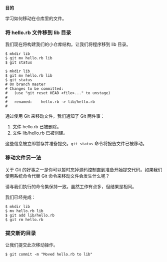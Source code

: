 **目的**

学习如何移动在仓库里的文件。

### 将 hello.rb 文件移到 lib 目录

我们现在将构建我们的小仓库结构。让我们将程序移到 lib 目录。

```
$ mkdir lib
$ git mv hello.rb lib
$ git status
```

```
$ mkdir lib
$ git mv hello.rb lib
$ git status
# On branch master
# Changes to be committed:
#   (use "git reset HEAD <file>..." to unstage)
#
#   renamed:    hello.rb -> lib/hello.rb
#
```

通过使用 Git 来移动文件，我们通知了 Git 两件事：

1. 文件 hello.rb 已被删除。
2. 文件 lib/hello.rb 已被创建。

这些信息被立即暂存并准备提交。`git status` 命令将报告文件已被移动。

### 移动文件另一法

关于 Git 的好事之一是你可以暂时忘掉源码控制直到准备开始提交代码。如果我们使用系统命令代替 Git 命令来移动文件会发生什么呢？

请与我们执行的命令集保持一致。虽然工作有点多，但结果是相同。

我们已经完成：

```
$ mkdir lib
$ mv hello.rb lib
$ git add lib/hello.rb
$ git rm hello.rb
```

### 提交新的目录

让我们提交此次移动操作。

```
$ git commit -m "Moved hello.rb to lib"
```